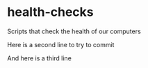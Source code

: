 # health-checks
Scripts that check the health of our computers

Here is a second line to try to commit

And here is a third line
